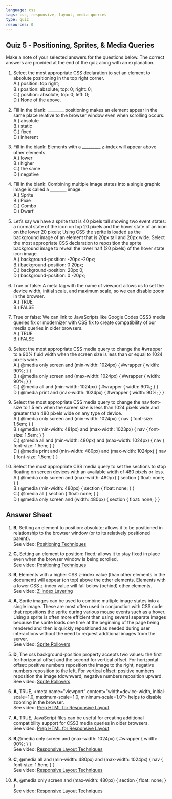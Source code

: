 ```yaml
---
language: css
tags: css, responsive, layout, media queries
type: quiz
resources: 0
---
```


## Quiz 5 - Positioning, Sprites, & Media Queries

Make a note of your selected answers for the questions below. The correct answers are provided at the end of the quiz along with an explanation.

1. Select the most appropriate CSS declaration to set an element to absolute positioning in the top right corner.  
A.) position: top right;  
B.) position: absolute; top: 0; right: 0;  
C.) position: absolute; top: 0; left: 0;  
D.) None of the above.

2. Fill in the blank: ________ positioning makes an element appear in the same place relative to the browser window even when scrolling occurs.  
A.) absolute  
B.) static  
C.) fixed  
D.) inherent

3. Fill in the blank: Elements with a _________ z-index will appear above other elements.  
A.) lower  
B.) higher  
C.) the same  
D.) negative

4. Fill in the blank: Combining multiple image states into a single graphic image is called a ________ image.  
A.) Sprite  
B.) Pixie  
C.) Combo  
D.) Dwarf

5. Let’s say we have a sprite that is 40 pixels tall showing two event states: a normal state of the icon on top 20 pixels and the hover state of an icon on the lower 20 pixels; Using CSS the sprite is loaded as the background image of an element that is 20px tall and 20px wide. Select the most appropriate CSS declaration to reposition the sprite background image to reveal the lower half (20 pixels) of the hover state icon image.  
A.) background-position: -20px -20px;  
B.) background-position: 0 20px;  
C.) background-position: 20px 0;  
D.) background-position: 0 -20px;

6. True or false: A meta tag with the name of viewport allows us to set the device width, initial scale, and maximum scale, so we can disable zoom in the browser.  
A.) TRUE  
B.) FALSE

7. True or false: We can link to JavaScripts like Google Codes CSS3 media queries fix or modernizer with CSS fix to create compatibility of our media queries in older browsers.  
A.) TRUE  
B.) FALSE 

8. Select the most appropriate CSS media query to change the #wrapper to a 90% fluid width when the screen size is less than or equal to 1024 pixels wide.  
A.) @media only screen and (min-width: 1024px) { #wrapper { width: 90%; } }  
B.) @media only screen and (max-width: 1024px) { #wrapper { width: 90%; } }  
C.) @media all and (min-width: 1024px) { #wrapper { width: 90%; } }  
D.) @media print and (max-width: 1024px) { #wrapper { width: 90%; } }

9. Select the most appropriate CSS media query to change the nav font-size to 1.5 em when the screen size is less than 1024 pixels wide and greater than 480 pixels wide on any type of device.  
A.) @media only screen and (min-width: 1024px) { nav { font-size: 1.5em; } }  
B.) @media (min-width: 481px) and (max-width: 1023px) { nav { font-size: 1.5em; } }  
C.) @media all and (min-width: 480px) and (max-width: 1024px) { nav { font-size: 1.5em; } }  
D.) @media print and (min-width: 480px) and (max-width: 1024px) { nav { font-size: 1.5em; } }

10. Select the most appropriate CSS media query to set the sections to stop floating on screen devices with an available width of 480 pixels or less.  
A.) @media only screen and (max-width: 480px) { section { float: none; } }  
B.) @media (min-width: 480px) { section { float: none; } }  
C.) @media all { section { float: none; } }  
D.) @media only screen and (width: 480px) { section { float: none; } }

## Answer Sheet

1. **B**, Setting an element to position: absolute; allows it to be positioned in relationship to the browser window (or to its relatively positioned parent).  
See video: [Positioning Techniques](http://www.youtube.com/watch?v=gjMBb0jlV8M&feature=share&list=PLj148bJp5wiw5VlVKdsXBXD0fQXpAupul)

2. **C**, Setting an element to position: fixed; allows it to stay fixed in place even when the browser window is being scrolled.  
See video: [Positioning Techniques](http://www.youtube.com/watch?v=gjMBb0jlV8M&feature=share&list=PLj148bJp5wiw5VlVKdsXBXD0fQXpAupul)

3. **B**, Elements with a higher CSS z-index value (than other elements in the document) will appear (on top) above the other elements. Elements with a lower CSS z-index value will fall below (behind) other elements.  
See video: [Z-Index Layering](http://www.youtube.com/watch?v=0JihpjRE-jM&feature=share&list=PLj148bJp5wiw5VlVKdsXBXD0fQXpAupul)

4. **A**, Sprite images can be used to combine multiple image states into a single image. These are most often used in conjunction with CSS code that repositions the sprite during various mouse events such as a:hover. Using a sprite is often more efficient than using several separate images because the sprite loads one time at the beginning of the page being rendered and then is quickly repositioned as needed during user interactions without the need to request additional images from the server.  
See video: [Sprite Rollovers](http://www.youtube.com/watch?v=r38v9W_r5eo&feature=share&list=PLj148bJp5wiw5VlVKdsXBXD0fQXpAupul)

5. **D**, The css background-position property accepts two values: the first for horizontal offset and the second for vertical offset. For horizontal offset: positive numbers reposition the image to the right, negative numbers reposition to the left. For vertical offset: positive numbers reposition the image tdownward, negative numbers reposition upward.  
See video: [Sprite Rollovers](http://www.youtube.com/watch?v=r38v9W_r5eo&feature=share&list=PLj148bJp5wiw5VlVKdsXBXD0fQXpAupul)

6. **A**, TRUE, <meta name=”viewport” content=”width=device-width, initial-scale=1.0, maximum-scale=1.0, minimum-scale=1.0”> helps to disable zooming in the browser.  
See video: [Prep HTML for Responsive Layout](http://www.youtube.com/watch?v=yi_w8h6ahP0&feature=share&list=PLj148bJp5wiw5VlVKdsXBXD0fQXpAupul)

7. **A**, TRUE, JavaScript files can be useful for creating additional compatibility support for CSS3 media queries in older browsers.  
See video: [Prep HTML for Responsive Layout](http://www.youtube.com/watch?v=yi_w8h6ahP0&feature=share&list=PLj148bJp5wiw5VlVKdsXBXD0fQXpAupul)

8. **B**,@media only screen and (max-width: 1024px) { #wrapper { width: 90%; } }  
See video: [Responsive Layout Techniques](http://www.youtube.com/watch?v=cOpX_la2Rbo&feature=share&list=PLj148bJp5wiw5VlVKdsXBXD0fQXpAupul)

9. **C**, @media all and (min-width: 480px) and (max-width: 1024px) { nav { font-size: 1.5em; } }  
See video: [Responsive Layout Techniques](http://www.youtube.com/watch?v=cOpX_la2Rbo&feature=share&list=PLj148bJp5wiw5VlVKdsXBXD0fQXpAupul)

10. **A**, @media only screen and (max-width: 480px) { section { float: none; } }  
See video: [Responsive Layout Techniques](http://www.youtube.com/watch?v=cOpX_la2Rbo&feature=share&list=PLj148bJp5wiw5VlVKdsXBXD0fQXpAupul)